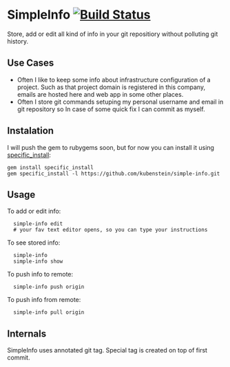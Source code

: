 SimpleInfo [![Build Status](https://travis-ci.org/kubenstein/simple-info.png?branch=master)](https://travis-ci.org/kubenstein/simple-info)
=============

Store, add or edit all kind of info in your git repositiory without polluting git history.

Use Cases
---------

- Often I like to keep some info about infrastructure configuration of a project. Such as that project domain is registered in this company, emails are hosted here and web app in some other places.
- Often I store git commands setuping my personal username and email in git repository so In case of some quick fix I can commit as myself.

Instalation
---------
I will push the gem to rubygems soon, but for now you can install it using [specific_install](https://github.com/rdp/specific_install):

```
gem install specific_install
gem specific_install -l https://github.com/kubenstein/simple-info.git
```

Usage
---------
To add or edit info:

```
  simple-info edit
  # your fav text editor opens, so you can type your instructions
```

To see stored info:

```
  simple-info
  simple-info show
```

To push info to remote:

```
  simple-info push origin
```

To push info from remote:

```
  simple-info pull origin
```

Internals
---------
SimpleInfo uses annotated git tag. Special tag is created on top of first commit.
